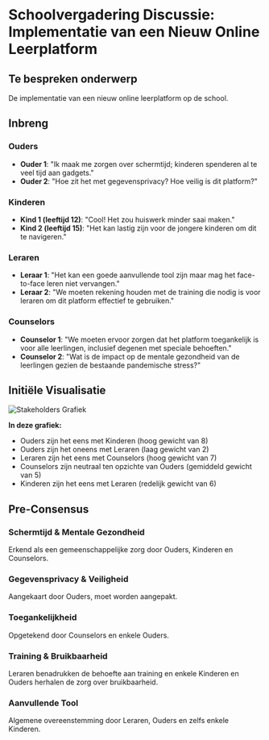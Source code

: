 # Schoolvergadering Discussie: Implementatie van een Nieuw Online Leerplatform

## Te bespreken onderwerp
De implementatie van een nieuw online leerplatform op de school.

## Inbreng

### Ouders
- **Ouder 1**: "Ik maak me zorgen over schermtijd; kinderen spenderen al te veel tijd aan gadgets."
- **Ouder 2**: "Hoe zit het met gegevensprivacy? Hoe veilig is dit platform?"

### Kinderen
- **Kind 1 (leeftijd 12)**: "Cool! Het zou huiswerk minder saai maken."
- **Kind 2 (leeftijd 15)**: "Het kan lastig zijn voor de jongere kinderen om dit te navigeren."

### Leraren
- **Leraar 1**: "Het kan een goede aanvullende tool zijn maar mag het face-to-face leren niet vervangen."
- **Leraar 2**: "We moeten rekening houden met de training die nodig is voor leraren om dit platform effectief te gebruiken."

### Counselors
- **Counselor 1**: "We moeten ervoor zorgen dat het platform toegankelijk is voor alle leerlingen, inclusief degenen met speciale behoeften."
- **Counselor 2**: "Wat is de impact op de mentale gezondheid van de leerlingen gezien de bestaande pandemische stress?"

## Initiële Visualisatie
![Stakeholders Grafiek](./stakeholdersNL.png)

**In deze grafiek:**
- Ouders zijn het eens met Kinderen (hoog gewicht van 8)
- Ouders zijn het oneens met Leraren (laag gewicht van 2)
- Leraren zijn het eens met Counselors (hoog gewicht van 7)
- Counselors zijn neutraal ten opzichte van Ouders (gemiddeld gewicht van 5)
- Kinderen zijn het eens met Leraren (redelijk gewicht van 6)

## Pre-Consensus

### Schermtijd & Mentale Gezondheid
Erkend als een gemeenschappelijke zorg door Ouders, Kinderen en Counselors.

### Gegevensprivacy & Veiligheid
Aangekaart door Ouders, moet worden aangepakt.

### Toegankelijkheid
Opgetekend door Counselors en enkele Ouders.

### Training & Bruikbaarheid
Leraren benadrukken de behoefte aan training en enkele Kinderen en Ouders herhalen de zorg over bruikbaarheid.

### Aanvullende Tool
Algemene overeenstemming door Leraren, Ouders en zelfs enkele Kinderen.

